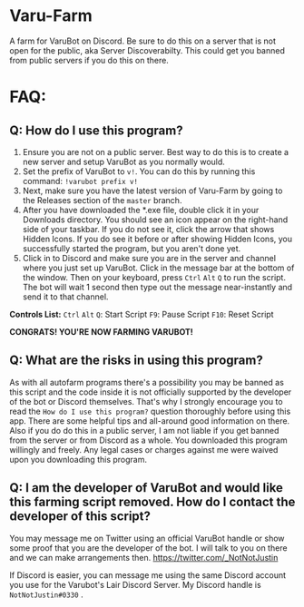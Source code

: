 # Varu-Farm
A farm for VaruBot on Discord. Be sure to do this on a server that is not open for the public, aka Server Discoverabilty. This could get you banned from public servers if you do this on there.

# FAQ:

## Q: How do I use this program?
1. Ensure you are not on a public server. Best way to do this is to create a new server and setup VaruBot as you normally would.
2. Set the prefix of VaruBot to `v!`. You can do this by running this command: `!varubot prefix v!`
3. Next, make sure you have the latest version of Varu-Farm by going to the Releases section of the `master` branch.
4. After you have downloaded the \*.exe file, double click it in your Downloads directory. You should see an icon appear on the right-hand side of your taskbar. If you do not see it, click the arrow that shows Hidden Icons. If you do see it before or after showing Hidden Icons, you successfully started the program, but you aren't done yet.
5. Click in to Discord and make sure you are in the server and channel where you just set up VaruBot. Click in the message bar at the bottom of the window. Then on your keyboard, press `Ctrl` `Alt` `Q` to run the script. The bot will wait 1 second then type out the message near-instantly and send it to that channel.

**Controls List:**
`Ctrl` `Alt` `Q`: Start Script
`F9`: Pause Script
`F10`: Reset Script

**CONGRATS! YOU'RE NOW FARMING VARUBOT!**

## Q: What are the risks in using this program?
As with all autofarm programs there's a possibility you may be banned as this script and the code inside it is not officially supported by the developer of the bot or Discord themselves. That's why I strongly encourage you to read the `How do I use this program?` question thoroughly before using this app. There are some helpful tips and all-around good information on there. Also if you do do this in a public server, I am not liable if you get banned from the server or from Discord as a whole. You downloaded this program willingly and freely. Any legal cases or charges against me were waived upon you downloading this program.

## Q: I am the developer of VaruBot and would like this farming script removed. How do I contact the developer of this script?
You may message me on Twitter using an official VaruBot handle or show some proof that you are the developer of the bot. I will talk to you on there and we can make arrangements then. https://twitter.com/_NotNotJustin

If Discord is easier, you can message me using the same Discord account you use for the Varubot's Lair Discord Server. My Discord handle is `NotNotJustin#0330` .
